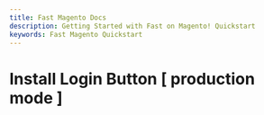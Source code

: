 ```yaml
---
title: Fast Magento Docs
description: Getting Started with Fast on Magento! Quickstart
keywords: Fast Magento Quickstart
---
```


# Install Login Button [ production mode ]
